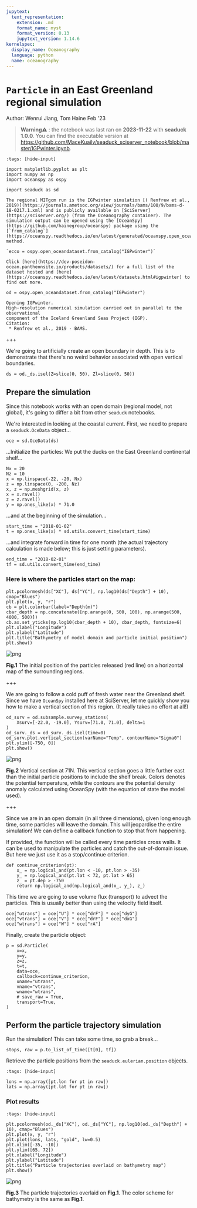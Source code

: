 ```yaml
---
jupytext:
  text_representation:
    extension: .md
    format_name: myst
    format_version: 0.13
    jupytext_version: 1.14.6
kernelspec:
  display_name: Oceanography
  language: python
  name: oceanography
---
```


# `Particle` in an East Greenland regional simulation

Author: Wenrui Jiang, Tom Haine Feb '23
> **Warning**⚠️ : the notebook was last ran on **2023-11-22** with **seaduck 1.0.0**. You can find the executable version at https://github.com/MaceKuailv/seaduck_sciserver_notebook/blob/master/IGPwinter.ipynb.
```{code-cell} ipython3
:tags: [hide-input]

import matplotlib.pyplot as plt
import numpy as np
import oceanspy as ospy

import seaduck as sd
```

```{admonition} Access IGPwinter
The regional MITgcm run is the IGPwinter simulation [( Renfrew et al., 2019)](https://journals.ametsoc.org/view/journals/bams/100/9/bams-d-18-0217.1.xml) and is publicly available on [SciServer](https://sciserver.org/) (from the Oceanography container). The simulation output can be opened using the [OceanSpy](https://github.com/hainegroup/oceanspy) package using the [`from_catalog`](https://oceanspy.readthedocs.io/en/latest/generated/oceanspy.open_oceandataset.from_catalog.html) method.

`ecco = ospy.open_oceandataset.from_catalog("IGPwinter")`

Click [here](https://dev-poseidon-ocean.pantheonsite.io/products/datasets/) for a full list of the dataset hosted and [here](https://oceanspy.readthedocs.io/en/latest/datasets.html#igpwinter) to find out more.
```

```{code-cell} ipython3
od = ospy.open_oceandataset.from_catalog("IGPwinter")
```

```
Opening IGPwinter.
High-resolution numerical simulation carried out in parallel to the observational
component of the Iceland Greenland Seas Project (IGP).
Citation:
 * Renfrew et al., 2019 - BAMS.
```

+++

We're going to artificially create an open boundary in depth. This is to demonstrate that there's no weird behavior associated with open vertical boundaries.

```{code-cell} ipython3
ds = od._ds.isel(Z=slice(0, 50), Zl=slice(0, 50))
```

## Prepare the simulation

Since this notebook works with an open domain (regional model, not global), it's going to differ a bit from other `seaduck` notebooks.

We're interested in looking at the coastal current. First, we need to prepare a `seaduck.OceData` object...

```{code-cell} ipython3
oce = sd.OceData(ds)
```

...Initialize the particles: We put the ducks on the East Greenland continental shelf...

```{code-cell} ipython3
Nx = 20
Nz = 10
x = np.linspace(-22, -20, Nx)
z = np.linspace(0, -200, Nz)
x, z = np.meshgrid(x, z)
x = x.ravel()
z = z.ravel()
y = np.ones_like(x) * 71.0
```

...and at the beginning of the simulation...

```{code-cell} ipython3
start_time = "2018-01-02"
t = np.ones_like(x) * sd.utils.convert_time(start_time)
```

...and integrate forward in time for one month (the actual trajectory calculation is made below; this is just setting parameters).

```{code-cell} ipython3
end_time = "2018-02-01"
tf = sd.utils.convert_time(end_time)
```

### Here is where the particles start on the map:

```{code-cell} ipython3
plt.pcolormesh(ds["XC"], ds["YC"], np.log10(ds["Depth"] + 10), cmap="Blues")
plt.plot(x, y, "r")
cb = plt.colorbar(label="Depth(m)")
cbar_depth = np.concatenate([np.arange(0, 500, 100), np.arange(500, 4000, 500)])
cb.ax.set_yticks(np.log10(cbar_depth + 10), cbar_depth, fontsize=6)
plt.xlabel("Longitude")
plt.ylabel("Latitude")
plt.title("Bathymetry of model domain and particle initial position")
plt.show()
```
![png](https://github.com/MaceKuailv/seaduck_sciserver_notebook/blob/master/IGPwinter_files/IGPwinter_16_0.png?raw=true)

**Fig.1** The initial position of the particles released (red line) on a horizontal map of the surrounding regions.

+++

We are going to follow a cold puff of fresh water near the Greenland shelf. Since we have `OceanSpy` installed here at SciServer, let me quickly show you how to make a vertical section of this region. (It really takes no effort at all!)

```{code-cell} ipython3
od_surv = od.subsample.survey_stations(
    Xsurv=[-22.0, -19.0], Ysurv=[71.0, 71.0], delta=1
)
od_surv._ds = od_surv._ds.isel(time=0)
od_surv.plot.vertical_section(varName="Temp", contourName="Sigma0")
plt.ylim([-750, 0])
plt.show()
```
![png](https://github.com/MaceKuailv/seaduck_sciserver_notebook/blob/master/IGPwinter_files/IGPwinter_19_1.png?raw=true)

**Fig.2** Vertical section at 71N. This vertical section goes a little further east than the initial particle positions to include the shelf break. Colors denotes the potential temperature, while the contours are the potential density anomaly calculated using OceanSpy (with the equation of state the model used).

+++

Since we are in an open domain (in all three dimensions), given long enough time, some particles will leave the domain. This will jeopardise the entire simulation!  We can define a callback function to stop that from happening.

If provided, the function will be called every time particles cross walls. It can be used to manipulate the particles and catch the out-of-domain issue. But here we just use it as a stop/continue criterion.

```{code-cell} ipython3
def continue_criterion(pt):
    x_ = np.logical_and(pt.lon < -10, pt.lon > -35)
    y_ = np.logical_and(pt.lat < 72, pt.lat > 65)
    z_ = pt.dep > -750
    return np.logical_and(np.logical_and(x_, y_), z_)
```

This time we are going to use volume flux (transport) to advect the particles. This is usually better than using the velocity field itself.

```{code-cell} ipython3
oce["utrans"] = oce["U"] * oce["drF"] * oce["dyG"]
oce["vtrans"] = oce["V"] * oce["drF"] * oce["dxG"]
oce["wtrans"] = oce["W"] * oce["rA"]
```

Finally, create the particle object:

```{code-cell} ipython3
p = sd.Particle(
    x=x,
    y=y,
    z=z,
    t=t,
    data=oce,
    callback=continue_criterion,
    uname="utrans",
    vname="vtrans",
    wname="wtrans",
    # save_raw = True,
    transport=True,
)
```

## Perform the particle trajectory simulation

Run the simulation!  This can take some time, so grab a break...

```{code-cell} ipython3
stops, raw = p.to_list_of_time([t[0], tf])
```

Retrieve the particle positions from the `seaduck.eulerian.position` objects.

```{code-cell} ipython3
:tags: [hide-input]

lons = np.array([pt.lon for pt in raw])
lats = np.array([pt.lat for pt in raw])
```

### Plot results

```{code-cell} ipython3
:tags: [hide-input]

plt.pcolormesh(od._ds["XC"], od._ds["YC"], np.log10(od._ds["Depth"] + 10), cmap="Blues")
plt.plot(x, y, "r")
plt.plot(lons, lats, "gold", lw=0.5)
plt.xlim([-35, -10])
plt.ylim([65, 72])
plt.xlabel("Longitude")
plt.ylabel("Latitude")
plt.title("Particle trajectories overlaid on bathymetry map")
plt.show()
```
![png](https://github.com/MaceKuailv/seaduck_sciserver_notebook/blob/master/IGPwinter_files/IGPwinter_32_0.png?raw=true)

**Fig.3** The particle trajectories overlaid on **Fig.1**. The color scheme for bathymetry is the same as **Fig.1**.

```{code-cell} ipython3

```
